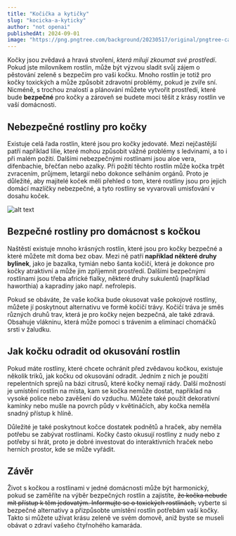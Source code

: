 ```yaml
---
title: "Kočička a kytičky"
slug: "kocicka-a-kyticky"
author: "not openai"
publishedAt: 2024-09-01
image: "https://png.pngtree.com/background/20230517/original/pngtree-cat-sits-among-pink-flowers-picture-image_2638477.jpg"
---
```

Kočky jsou zvědavá a hravá stvoření, *která milují zkoumat své prostředí*. Pokud jste milovníkem rostlin, může být výzvou sladit svůj zájem o pěstování zeleně s bezpečím pro vaši kočku. Mnoho rostlin je totiž pro kočky toxických a může způsobit zdravotní problémy, pokud je zvíře sní. Nicméně, s trochou znalostí a plánování můžete vytvořit prostředí, které bude **bezpečné** pro kočky a zároveň se budete moci těšit z krásy rostlin ve vaší domácnosti.

## Nebezpečné rostliny pro kočky

Existuje celá řada rostlin, které jsou pro kočky jedovaté. Mezi nejčastější patří například lilie, které mohou způsobit vážné problémy s ledvinami, a to i při malém požití. Dalšími nebezpečnými rostlinami jsou aloe vera, difenbachie, břečťan nebo azalky. Při požití těchto rostlin může kočka trpět zvracením, průjmem, letargií nebo dokonce selháním orgánů. Proto je důležité, aby majitelé koček měli přehled o tom, které rostliny jsou pro jejich domácí mazlíčky nebezpečné, a tyto rostliny se vyvarovali umisťování v dosahu koček.

![alt text](https://png.pngtree.com/background/20230517/original/pngtree-cat-sits-among-pink-flowers-picture-image_2638477.jpg)

## Bezpečné rostliny pro domácnost s kočkou

Naštěstí existuje mnoho krásných rostlin, které jsou pro kočky bezpečné a které můžete mít doma bez obav. Mezi ně patří __například některé druhy bylinek__, jako je bazalka, tymián nebo šanta kočičí, která je dokonce pro kočky atraktivní a může jim zpříjemnit prostředí. Dalšími bezpečnými rostlinami jsou třeba africké fialky, některé druhy sukulentů (například haworthia) a kapradiny jako např. nefrolepis.

Pokud se obáváte, že vaše kočka bude okusovat vaše pokojové rostliny, můžete jí poskytnout alternativu ve formě kočičí trávy. Kočičí tráva je směs různých druhů trav, která je pro kočky nejen bezpečná, ale také zdravá. Obsahuje vlákninu, která může pomoci s trávením a eliminací chomáčků srsti v žaludku.

## Jak kočku odradit od okusování rostlin

Pokud máte rostliny, které chcete ochránit před zvědavou kočkou, existuje několik triků, jak kočku od okusování odradit. Jedním z nich je použití repelentních sprejů na bázi citrusů, které kočky nemají rády. Další možností je umístění rostlin na místa, kam se kočka nemůže dostat, například na vysoké police nebo zavěšení do vzduchu. Můžete také použít dekorativní kamínky nebo mušle na povrch půdy v květináčích, aby kočka neměla snadný přístup k hlíně.

Důležité je také poskytnout kočce dostatek podnětů a hraček, aby neměla potřebu se zabývat rostlinami. Kočky často okusují rostliny z nudy nebo z potřeby si hrát, proto je dobré investovat do interaktivních hraček nebo herních prostor, kde se může vyřádit.

## Závěr

Život s kočkou a rostlinami v jedné domácnosti může být harmonický, pokud se zaměříte na výběr bezpečných rostlin a zajistíte, ~~že kočka nebude mít přístup k těm jedovatým. Informujte se o toxických rostlinách,~~ vyberte si bezpečné alternativy a přizpůsobte umístění rostlin potřebám vaší kočky. Takto si můžete užívat krásu zeleně ve svém domově, aniž byste se museli obávat o zdraví vašeho čtyřnohého kamaráda.